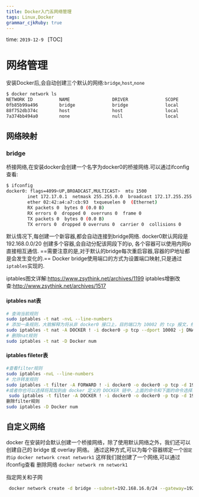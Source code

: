 ```yaml
---
title: Docker入门五网络管理 
tags: Linux,Docker
grammar_cjkRuby: true
---
```

time: `2019-12-9 `
[TOC]

# 网络管理
安装Docker后,会自动创建三个默认的网络:`bridge`,`host`,`none`

``` bash
$ docker network ls           
NETWORK ID          NAME                DRIVER              SCOPE
0fb85b99a496        bridge              bridge              local
88f752db374c        host                host                local
7a374bb494a0        none                null                local
```
## 网络映射
### bridge
桥接网络,在安装docker会创建一个名字为docker0的桥接网络.可以通过ifconfig查看:

``` bash
$ ifconfig                                                                                     
docker0: flags=4099<UP,BROADCAST,MULTICAST>  mtu 1500
        inet 172.17.0.1  netmask 255.255.0.0  broadcast 172.17.255.255
        ether 02:42:a4:a7:cb:93  txqueuelen 0  (Ethernet)
        RX packets 0  bytes 0 (0.0 B)
        RX errors 0  dropped 0  overruns 0  frame 0
        TX packets 0  bytes 0 (0.0 B)
        TX errors 0  dropped 0 overruns 0  carrier 0  collisions 0

```
默认情况下,每创建一个新容器,都会自动连接到bridge网络.
docker0默认网段是192.168.0.0/20
创建多个容器,会自动分配该网段下的ip, 各个容器可以使用内网ip直接相互通信.
==需要注意的是,对于默认的bridge每次重启容器,容器的IP地址都是会发生变化的.==
Docker bridge使用端口的方式为设置端口映射,只是通过`iptables`实现的.

iptables图文详解:https://www.zsythink.net/archives/1199
iptables增删改查:http://www.zsythink.net/archives/1517
#### iptables nat表

``` bash
# 查询当前规则
sudo iptables -t nat -nvL --line-numbers
# 添加一条规则，大致解释为将从非 docker0 接口上，目的端口为 10002 的 tcp 报文，修改其目的地址为 192.168.0.3:80
sudo iptables -t nat -A DOCKER ! -i docker0 -p tcp --dport 10002 -j DNAT --to-destination 192.168.0.3:80
# 删除nat规则
sudo iptables -t nat -D Docker num
```

#### iptables fileter表

``` bash
#查看filter规则
sudo iptables -nvL --line-numbers
# 允许转发规则
sudo iptables -t filter -A FORWARD ! -i docker0 -o docker0 -p tcp -d 192.168.0.3 -j ACCEPT --dport 80
#或者你也可以选择将其加到由 docker 定义的 DOCKER 链中，上面的命令和下面的命令选择其中的一个即可
 sudo iptables -t filter -A DOCKER ! -i docker0 -o docker0 -p tcp -d 192.168.0.3 -j ACCEPT --dport 80
删除filter规则
sudo iptables -D Docker num
```

## 自定义网络
docker 在安装时会默认创建一个桥接网络，除了使用默认网络之外，我们还可以创建自己的 bridge 或 overlay 网络。
通过这种方式,可以为每个容器绑定一个`固定的ip`
`docker network creat network1`
这样我们就创建了一个网络,可以通过ifconfig查看
删除网络
`docker network rm network1`

指定网关和子网

``` bash
 docker network create -d bridge --subnet=192.168.16.0/24 --gateway=192.168.16.1 network1
```


